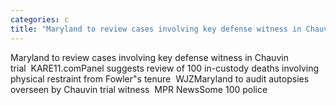 ```yaml
---
categories: c
title: "Maryland to review cases involving key defense witness in Chauvin trial  KARE11com"
---
```

Maryland to review cases involving key defense witness in Chauvin trial&nbsp;&nbsp;KARE11.comPanel suggests review of 100 in-custody deaths involving physical restraint from Fowler"s tenure&nbsp;&nbsp;WJZMaryland to audit autopsies overseen by Chauvin trial witness&nbsp;&nbsp;MPR NewsSome 100 police